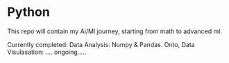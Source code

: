 # Python

This repo will contain my Ai/Ml journey, starting from math to advanced ml.

Currently completed: Data Analysis: Numpy & Pandas. Onto, Data Visulasation: .... ongoing.....
